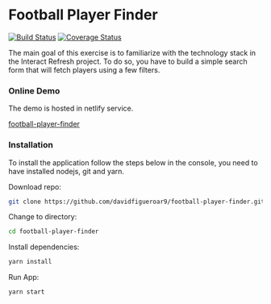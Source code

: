 # Football Player Finder
[![Build Status](https://travis-ci.com/davidfigueroar9/football-player-finder.svg?branch=master)](https://travis-ci.com/davidfigueroar9/football-player-finder) [![Coverage Status](https://coveralls.io/repos/github/davidfigueroar9/football-player-finder/badge.svg?branch=master)](https://coveralls.io/github/davidfigueroar9/football-player-finder?branch=master)

The main goal of this exercise is to familiarize with the technology stack in the Interact Refresh project. To do so, you have to build a simple search form that will fetch players using a few filters.

### Online Demo

The demo is hosted in netlify service.

[football-player-finder](https://football-player-finder.netlify.com/)


### Installation

To install the application follow the steps below in the console, you need to have installed nodejs, git and yarn.

Download repo:
```sh
git clone https://github.com/davidfigueroar9/football-player-finder.git
```

Change to directory:
```sh
cd football-player-finder
```

Install dependencies:
```sh
yarn install
```

Run App:
```sh
yarn start
```
